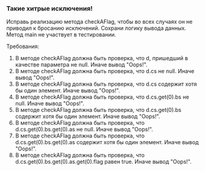 
### Такие хитрые исключения!

Исправь реализацию метода checkAFlag, чтобы во всех случаях он не приводил к бросанию исключений.
Сохрани логику вывода данных.
Метод main не участвует в тестировании.


Требования:
1.	В методе checkAFlag должна быть проверка, что d, пришедший в качестве параметра не null. Иначе вывод &quot;Oops!&quot;.
2.	В методе checkAFlag должна быть проверка, что d.cs не null. Иначе вывод &quot;Oops!&quot;.
3.	В методе checkAFlag должна быть проверка, что d.cs содержит хотя бы один элемент. Иначе вывод &quot;Oops!&quot;.
4.	В методе checkAFlag должна быть проверка, что d.cs.get(0).bs не null. Иначе вывод &quot;Oops!&quot;.
5.	В методе checkAFlag должна быть проверка, что d.cs.get(0).bs содержит хотя бы один элемент. Иначе вывод &quot;Oops!&quot;.
6.	В методе checkAFlag должна быть проверка, что d.cs.get(0).bs.get(0).as не null. Иначе вывод &quot;Oops!&quot;.
7.	В методе checkAFlag должна быть проверка, что d.cs.get(0).bs.get(0).as содержит хотя бы один элемент. Иначе вывод &quot;Oops!&quot;.
8.	В методе checkAFlag должна быть проверка, что d.cs.get(0).bs.get(0).as.get(0).flag равен true. Иначе вывод &quot;Oops!&quot;.


